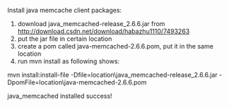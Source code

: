 Install java memcache client packages:
1. download java_memcached-release_2.6.6.jar from http://download.csdn.net/download/habazhu1110/7493263
2. put the jar file in certain location
3. create a pom called java-memcached-2.6.6.pom, put it in the same location
4. run mvn install as following shows:

mvn install:install-file -Dfile=location\java_memcached-release_2.6.6.jar -DpomFile=location\java-memcached-2.6.6.pom

java_memcached installed success!